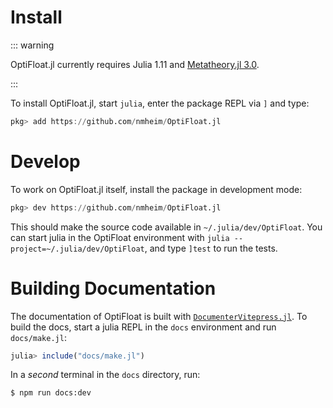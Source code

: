 # Install

::: warning

OptiFloat.jl currently requires Julia 1.11 and [Metatheory.jl 3.0](https://github.com/JuliaSymbolics/Metatheory.jl/pull/185).

:::

To install OptiFloat.jl, start `julia`, enter the package REPL via `]` and type:
```julia
pkg> add https://github.com/nmheim/OptiFloat.jl
```

# Develop

To work on OptiFloat.jl itself, install the package in development mode:
```julia
pkg> dev https://github.com/nmheim/OptiFloat.jl
```
This should make the source code available in `~/.julia/dev/OptiFloat`.  You can
start julia in the OptiFloat environment with `julia --project=~/.julia/dev/OptiFloat`, and type `]test` to run the tests.


# Building Documentation

The documentation of OptiFloat is built with
[`DocumenterVitepress.jl`](https://luxdl.github.io/DocumenterVitepress.jl/dev/).
To build the docs, start a julia REPL in the `docs` environment and run `docs/make.jl`:
```julia
julia> include("docs/make.jl")
```

In a *second* terminal in the `docs` directory, run:
```bash
$ npm run docs:dev
```

